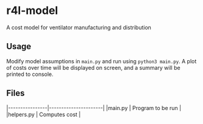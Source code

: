 # r4l-model

A cost model for ventilator manufacturing and distribution

## Usage

Modify model assumptions in `main.py` and run using `python3 main.py`. A plot of costs over time will be displayed on screen, and a summary will be printed to console.


## Files

|----------------|----------------------|
|main.py         | Program to be run	|
|helpers.py      | Computes cost		|
